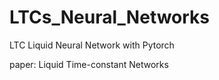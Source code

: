 # LTCs_Neural_Networks
LTC Liquid Neural Network with Pytorch

paper: Liquid Time-constant Networks
